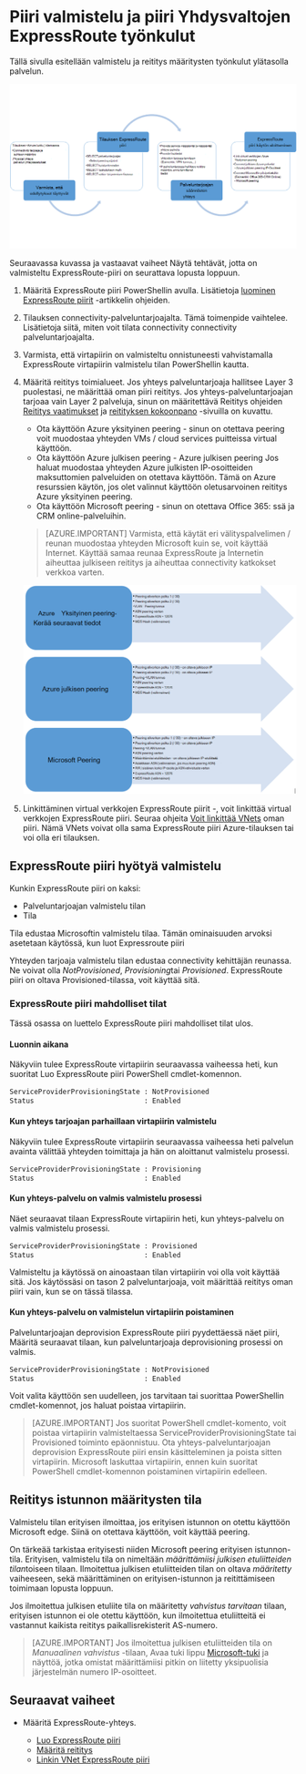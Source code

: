 <properties
   pageTitle="Työnkulut määrittäminen ExpressRoute piiri | Microsoft Azure"
   description="Tällä sivulla esitellään ExpressRoute piiri ja peerings työnkulut"
   documentationCenter="na"
   services="expressroute"
   authors="cherylmc"
   manager="carmonm"
   editor="" />
<tags
   ms.service="expressroute"
   ms.devlang="na"
   ms.topic="article" 
   ms.tgt_pltfrm="na"
   ms.workload="infrastructure-services"
   ms.date="10/10/2016"
   ms.author="cherylmc"/>

# <a name="expressroute-workflows-for-circuit-provisioning-and-circuit-states"></a>Piiri valmistelu ja piiri Yhdysvaltojen ExpressRoute työnkulut

Tällä sivulla esitellään valmistelu ja reititys määritysten työnkulut ylätasolla palvelun.

![](./media/expressroute-workflows/expressroute-circuit-workflow.png)

Seuraavassa kuvassa ja vastaavat vaiheet Näytä tehtävät, jotta on valmisteltu ExpressRoute-piiri on seurattava lopusta loppuun. 

1. Määritä ExpressRoute piiri PowerShellin avulla. Lisätietoja [luominen ExpressRoute piirit](expressroute-howto-circuit-classic.md) -artikkelin ohjeiden.

2. Tilauksen connectivity-palveluntarjoajalta. Tämä toimenpide vaihtelee. Lisätietoja siitä, miten voit tilata connectivity connectivity palveluntarjoajalta.

3. Varmista, että virtapiirin on valmisteltu onnistuneesti vahvistamalla ExpressRoute virtapiirin valmistelu tilan PowerShellin kautta. 

4. Määritä reititys toimialueet. Jos yhteys palveluntarjoaja hallitsee Layer 3 puolestasi, ne määrittää oman piiri reititys. Jos yhteys-palveluntarjoajan tarjoaa vain Layer 2 palveluja, sinun on määritettävä Reititys ohjeiden [Reititys vaatimukset](expressroute-routing.md) ja [reitityksen kokoonpano](expressroute-howto-routing-classic.md) -sivuilla on kuvattu.

    -  Ota käyttöön Azure yksityinen peering - sinun on otettava peering voit muodostaa yhteyden VMs / cloud services puitteissa virtual käyttöön.
    -  Ota käyttöön Azure julkisen peering - Azure julkisen peering Jos haluat muodostaa yhteyden Azure julkisten IP-osoitteiden maksuttomien palveluiden on otettava käyttöön. Tämä on Azure resurssien käytön, jos olet valinnut käyttöön oletusarvoinen reititys Azure yksityinen peering.
    -  Ota käyttöön Microsoft peering - sinun on otettava Office 365: ssä ja CRM online-palveluihin. 
    
    >[AZURE.IMPORTANT] Varmista, että käytät eri välityspalvelimen / reunan muodostaa yhteyden Microsoft kuin se, voit käyttää Internet. Käyttää samaa reunaa ExpressRoute ja Internetin aiheuttaa julkiseen reititys ja aiheuttaa connectivity katkokset verkkoa varten.

    ![](./media/expressroute-workflows/routing-workflow.png)


5. Linkittäminen virtual verkkojen ExpressRoute piirit -, voit linkittää virtual verkkojen ExpressRoute piiri. Seuraa ohjeita [Voit linkittää VNets](expressroute-howto-linkvnet-arm.md) oman piiri. Nämä VNets voivat olla sama ExpressRoute piiri Azure-tilauksen tai voi olla eri tilauksen.


## <a name="expressroute-circuit-provisioning-states"></a>ExpressRoute piiri hyötyä valmistelu

Kunkin ExpressRoute piiri on kaksi:

- Palveluntarjoajan valmistelu tilan
- Tila

Tila edustaa Microsoftin valmistelu tilaa. Tämän ominaisuuden arvoksi asetetaan käytössä, kun luot Expressroute piiri

Yhteyden tarjoaja valmistelu tilan edustaa connectivity kehittäjän reunassa. Ne voivat olla *NotProvisioned*, *Provisioning*tai *Provisioned*. ExpressRoute piiri on oltava Provisioned-tilassa, voit käyttää sitä.

### <a name="possible-states-of-an-expressroute-circuit"></a>ExpressRoute piiri mahdolliset tilat

Tässä osassa on luettelo ExpressRoute piiri mahdolliset tilat ulos.

#### <a name="at-creation-time"></a>Luonnin aikana

Näkyviin tulee ExpressRoute virtapiirin seuraavassa vaiheessa heti, kun suoritat Luo ExpressRoute piiri PowerShell cmdlet-komennon.

    ServiceProviderProvisioningState : NotProvisioned
    Status                           : Enabled


#### <a name="when-connectivity-provider-is-in-the-process-of-provisioning-the-circuit"></a>Kun yhteys tarjoajan parhaillaan virtapiirin valmistelu

Näkyviin tulee ExpressRoute virtapiirin seuraavassa vaiheessa heti palvelun avainta välittää yhteyden toimittaja ja hän on aloittanut valmistelu prosessi.

    ServiceProviderProvisioningState : Provisioning
    Status                           : Enabled


#### <a name="when-connectivity-provider-has-completed-the-provisioning-process"></a>Kun yhteys-palvelu on valmis valmistelu prosessi

Näet seuraavat tilaan ExpressRoute virtapiirin heti, kun yhteys-palvelu on valmis valmistelu prosessi.

    ServiceProviderProvisioningState : Provisioned
    Status                           : Enabled

Valmisteltu ja käytössä on ainoastaan tilan virtapiirin voi olla voit käyttää sitä. Jos käytössäsi on tason 2 palveluntarjoaja, voit määrittää reititys oman piiri vain, kun se on tässä tilassa.

#### <a name="when-connectivity-provider-is-deprovisioning-the-circuit"></a>Kun yhteys-palvelu on valmistelun virtapiirin poistaminen

Palveluntarjoajan deprovision ExpressRoute piiri pyydettäessä näet piiri, Määritä seuraavat tilaan, kun palveluntarjoaja deprovisioning prosessi on valmis.


    ServiceProviderProvisioningState : NotProvisioned
    Status                           : Enabled


Voit valita käyttöön sen uudelleen, jos tarvitaan tai suorittaa PowerShellin cmdlet-komennot, jos haluat poistaa virtapiirin.  

>[AZURE.IMPORTANT] Jos suoritat PowerShell cmdlet-komento, voit poistaa virtapiirin valmisteltaessa ServiceProviderProvisioningState tai Provisioned toiminto epäonnistuu. Ota yhteys-palveluntarjoajan deprovision ExpressRoute piiri ensin käsitteleminen ja poista sitten virtapiirin. Microsoft laskuttaa virtapiirin, ennen kuin suoritat PowerShell cmdlet-komennon poistaminen virtapiirin edelleen.


## <a name="routing-session-configuration-state"></a>Reititys istunnon määritysten tila

Valmistelu tilan erityisen ilmoittaa, jos erityisen istunnon on otettu käyttöön Microsoft edge. Siinä on otettava käyttöön, voit käyttää peering.

On tärkeää tarkistaa erityisesti niiden Microsoft peering erityisen istunnon-tila. Erityisen, valmistelu tila on nimeltään *määrittämiisi julkisen etuliitteiden tilan*toiseen tilaan. Ilmoitettua julkisen etuliitteiden tilan on oltava *määritetty* vaiheeseen, sekä määrittäminen on erityisen-istunnon ja reitittämiseen toimimaan lopusta loppuun. 

Jos ilmoitettua julkisen etuliite tila on määritetty *vahvistus tarvitaan* tilaan, erityisen istunnon ei ole otettu käyttöön, kun ilmoitettua etuliitteitä ei vastannut kaikista reititys paikallisrekisterit AS-numero. 

>[AZURE.IMPORTANT] Jos ilmoitettua julkisen etuliitteiden tila on *Manuaalinen vahvistus* -tilaan, Avaa tuki lippu [Microsoft-tuki](https://portal.azure.com/?#blade/Microsoft_Azure_Support/HelpAndSupportBlade) ja näyttöä, jotka omistat määrittämiisi pitkin on liitetty yksipuolisia järjestelmän numero IP-osoitteet.


## <a name="next-steps"></a>Seuraavat vaiheet

- Määritä ExpressRoute-yhteys.

    - [Luo ExpressRoute piiri](expressroute-howto-circuit-arm.md)
    - [Määritä reititys](expressroute-howto-routing-arm.md)
    - [Linkin VNet ExpressRoute piiri](expressroute-howto-linkvnet-arm.md)
